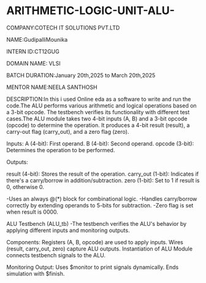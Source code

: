 # ARITHMETIC-LOGIC-UNIT-ALU-

COMPANY:COTECH IT SOLUTIONS PVT.LTD

NAME:GudipalliMounika

INTERN ID:CT12GUG

DOMAIN NAME: VLSI

BATCH DURATION:January 20th,2025 to March 20th,2025

MENTOR NAME:NEELA SANTHOSH

DESCRIPTION:In this i used Online eda as a software to write and run the code.The ALU performs various arithmetic and logical operations based on a 3-bit opcode. The testbench verifies its functionality with different test cases.The ALU module takes two 4-bit inputs (A, B) and a 3-bit opcode (opcode) to determine the operation. It produces a 4-bit result (result), a carry-out flag (carry_out), and a zero flag (zero).

Inputs:
A (4-bit): First operand.
B (4-bit): Second operand.
opcode (3-bit): Determines the operation to be performed.

Outputs:

result (4-bit): Stores the result of the operation.
carry_out (1-bit): Indicates if there's a carry/borrow in addition/subtraction.
zero (1-bit): Set to 1 if result is 0, otherwise 0.

-Uses an always @(*) block for combinational logic.
-Handles carry/borrow correctly by extending operands to 5-bits for subtraction.
-Zero flag is set when result is 0000.

ALU Testbench (ALU_tb)
-The testbench verifies the ALU's behavior by applying different inputs and monitoring outputs.

Components:
Registers (A, B, opcode) are used to apply inputs.
Wires (result, carry_out, zero) capture ALU outputs.
Instantiation of ALU Module connects testbench signals to the ALU.

Monitoring Output:
Uses $monitor to print signals dynamically.
Ends simulation with $finish.
